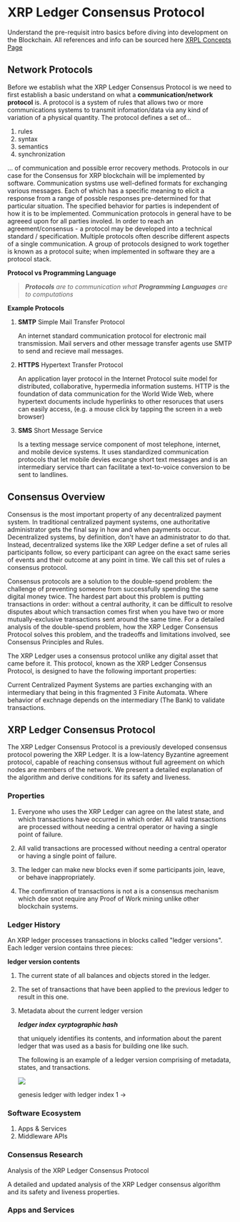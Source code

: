 # XRP Ledger Consensus Protocol

Understand the pre-requisit intro basics before diving into development on the Blockchain.  All references and info can be sourced here [XRPL Concepts Page](https://xrpl.org/intro-to-consensus.html)
## Network Protocols

Before we establish what the XRP Ledger Consensus Protocol is we need to first establish a basic understand on what a **communication/network protocol** is.  A protocol is a system of rules that allows two or more communications systems to transmit infomation/data via any kind of variation of a physical quantity.  The protocol defines a set of...

1. rules
2. syntax
3. semantics
4. synchronization

... of communication and possible error recovery methods.  Protocols in our case for the Consensus for XRP blockchain will be implemented by software.  Communication systms use well-defined formats for exchanging various messages.  Each of which has a specific meaning to elicit a response from a range of possble responses pre-determined for that particular situation.  The specified behavior for parties is independent of how it is to be implemented.  Communication protocols in general have to be agreeed upon for all parties involed.  In order to reach an agreement/consensus - a protocol may be developed into a technical standard / specification.  Multiple protocols often describe different aspects of a single communication. A group of protocols designed to work together is known as a protocol suite; when implemented in software they are a protocol stack.

**Protocol vs Programming Language**

> _**Protocols** are to communication what **Programming Languages** are to computations_

**Example Protocols**

1.  **SMTP** Simple Mail Transfer Protocol

    An internet standard communication protocol for electronic mail transmission.  Mail servers and other message transfer agents use SMTP to send and recieve mail messages.

2.  **HTTPS** Hypertext Transfer Protocol

    An application layer protocol in the Internet Protocol suite model for distributed, collaborative, hypermedia information sustems.  HTTP is the foundation of data communication for the World Wide Web, where hypertext documents include hyperlinks to other resoruces that users can easily access, (e.g. a mouse click by tapping the screen in a web browser)

3.  **SMS** Short Message Service

    Is a texting message service component of most telephone, internet, and mobile device systems.  It uses standardized communication protocols that let mobile devies excange short text messages and is an intermediary service thart can facilitate a text-to-voice conversion to be sent to landlines.  

##  Consensus Overview

Consensus is the most important property of any decentralized payment system. In traditional centralized payment systems, one authoritative administrator gets the final say in how and when payments occur. Decentralized systems, by definition, don't have an administrator to do that. Instead, decentralized systems like the XRP Ledger define a set of rules all participants follow, so every participant can agree on the exact same series of events and their outcome at any point in time. We call this set of rules a consensus protocol.

Consensus protocols are a solution to the double-spend problem: the challenge of preventing someone from successfully spending the same digital money twice. The hardest part about this problem is putting transactions in order: without a central authority, it can be difficult to resolve disputes about which transaction comes first when you have two or more mutually-exclusive transactions sent around the same time. For a detailed analysis of the double-spend problem, how the XRP Ledger Consensus Protocol solves this problem, and the tradeoffs and limitations involved, see Consensus Principles and Rules.

The XRP Ledger uses a consensus protocol unlike any digital asset that came before it. This protocol, known as the XRP Ledger Consensus Protocol, is designed to have the following important properties:

Current Centralized Payment Systems are parties exchanging with an intermediary that being in this fragmented 3 Finite Automata.  Where behavior of exchnage depends on the intermediary (The Bank) to validate transactions.

## XRP Ledger Consensus Protocol

The XRP Ledger Consensus Protocol is a previously developed consensus protocol powering the XRP Ledger. It is a low-latency Byzantine agreement protocol, capable of reaching consensus without full agreement on which nodes are members of the network. We present a detailed explanation of the algorithm and derive conditions for its safety and liveness.

### Properties

1.  Everyone who uses the XRP Ledger can agree on the latest state, and which transactions have occurred in which order.
All valid transactions are processed without needing a central operator or having a single point of failure.

2.  All valid transactions are processed without needing a central operator or having a single point of failure.  

3.  The ledger can make new blocks even if some participants join, leave, or behave inappropriately.

4.  The confimration of transactions is not a is a consensus mechanism which doe snot require any Proof of Work mining unlike other blockchain systems.  

### Ledger History

An XRP ledger processes transactions in blocks called "ledger versions".  Each ledger version contains three pieces:

**ledger version contents**
1.  The current state of all balances and objects stored in the ledger.
2.  The set of transactions that have been applied to the previous ledger to result in this one.
3.  Metadata about the current ledger version
    
    **_ledger index_**
    **_cyrptographic hash_**
    
     that uniquely identifies its contents, and information about the parent ledger that was used as a basis for building one like such.

     The following is an example of a ledger version comprising of metadata, states, and transactions.

    ![](https://xrpl.org/img/anatomy-of-a-ledger-simplified.svg)


    genesis ledger with ledger index 1 ->
    


### Software Ecosystem

1.  Apps & Services
2.  Middleware APIs

### Consensus Research

Analysis of the XRP Ledger Consensus Protocol 

A detailed and updated analysis of the XRP Ledger consensus algorithm and its safety and liveness properties.


### Apps and Services
